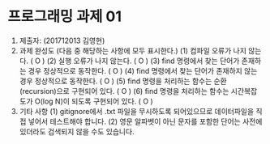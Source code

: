 # 프로그래밍 과제 01

1. 제출자:   (201712013 김영현)
2. 과제 완성도 (다음 중 해당하는 사항에 모두 표시한다.)
	(1) 컴파일 오류가 나지 않는다. ( O )
	(2) 실행 오류가 나지 않는다. ( O )
	(3) find 명령에서 찾는 단어가 존재하는 경우 정상적으로 동작한다. ( O )
	(4) find 명령에서 찾는 단어가 존재하지 않는 경우 정상적으로 동작한다. ( O )
	(5) find 명령을 처리하는 함수는 순환(recursion)으로 구현되어 있다. ( O )
	(6) find 명령을 처리하는 함수는 시간복잡도가 O(log N)이 되도록 구현되어 있다.  ( O )
3. 기타 사항 
(1) gitignore에서 .txt 파일을 무시하도록 되어있으므로 데이터파일을 직접 넣어서 테스트해야 합니다.
(2) 영문 알파벳이 아닌 문자를 포함한 단어는 사전에 있더라도 검색되지 않을 수도 있습니다.
